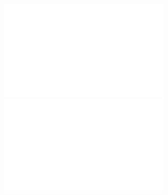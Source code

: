 <a href="https://github.com/tarickb/github-stats">
<img src="https://github.com/tarickb/github-stats/blob/master/generated/overview.svg#gh-dark-mode-only" />
<img src="https://github.com/tarickb/github-stats/blob/master/generated/languages.svg#gh-dark-mode-only" />
</a>
